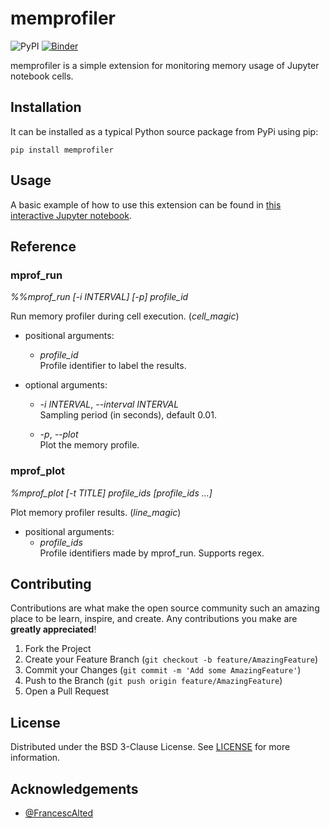 # memprofiler

![PyPI](https://img.shields.io/pypi/v/memprofiler)
[![Binder](https://mybinder.org/badge_logo.svg)](https://mybinder.org/v2/gh/aleixalcacer/memprofiler/HEAD?filepath=examples/)

memprofiler is a simple extension for monitoring memory usage of Jupyter notebook cells.


## Installation

It can be installed as a typical Python source package from PyPi using pip:

```
pip install memprofiler
```


## Usage

A basic example of how to use this extension can be found in
[this interactive Jupyter notebook](https://mybinder.org/v2/gh/aleixalcacer/memprofiler/HEAD?filepath=examples/basic.ipynb).


## Reference

### mprof_run

*%%mprof_run [-i INTERVAL] [-p] profile_id*

Run memory profiler during cell execution. (*cell_magic*)

- positional arguments:
    - *profile_id* \
        Profile identifier to label the results.

- optional arguments:

    - *-i INTERVAL*, *--interval INTERVAL* \
        Sampling period (in seconds), default 0.01.

    - *-p*, *--plot* \
        Plot the memory profile.


### mprof_plot

*%mprof_plot [-t TITLE] profile_ids [profile_ids ...]*

Plot memory profiler results. (*line_magic*)

- positional arguments:
    - *profile_ids* \
        Profile identifiers made by mprof_run. Supports regex.


## Contributing

Contributions are what make the open source community such an amazing place to be learn,
inspire, and create. Any contributions you make are **greatly appreciated**!

1. Fork the Project
2. Create your Feature Branch (`git checkout -b feature/AmazingFeature`)
3. Commit your Changes (`git commit -m 'Add some AmazingFeature'`)
4. Push to the Branch (`git push origin feature/AmazingFeature`)
5. Open a Pull Request


## License

Distributed under the BSD 3-Clause License.
See [LICENSE](https://github.com/aleixalcacer/memprofiler/blob/HEAD/LICENSE) for more information.


## Acknowledgements

- [@FrancescAlted](https://github.com/FrancescAlted)
